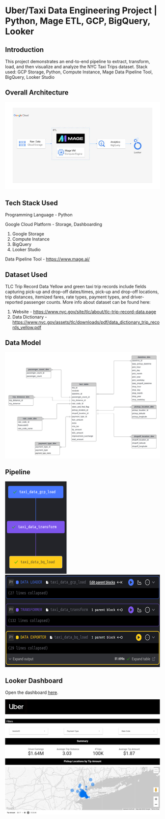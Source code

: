 # Uber/Taxi Data Engineering Project | Python, Mage ETL, GCP, BigQuery, Looker

## Introduction
This project demonstrates an end-to-end pipeline to extract, transform, load, and then visualize and analyze the NYC Taxi Trips dataset. 
Stack used: GCP Storage, Python, Compute Instance, Mage Data Pipeline Tool, BigQuery, Looker Studio

## Overall Architecture 
<img src="taxi_schema_architecture.jpg">

## Tech Stack Used
Programming Language - Python

Google Cloud Platform - Storage, Dashboarding
1. Google Storage
2. Compute Instance 
3. BigQuery
4. Looker Studio

Data Pipeline Tool - https://www.mage.ai/

## Dataset Used
TLC Trip Record Data
Yellow and green taxi trip records include fields capturing pick-up and drop-off dates/times, pick-up and drop-off locations, trip distances, itemized fares, rate types, payment types, and driver-reported passenger counts. 
More info about dataset can be found here:
1. Website - https://www.nyc.gov/site/tlc/about/tlc-trip-record-data.page
2. Data Dictionary - https://www.nyc.gov/assets/tlc/downloads/pdf/data_dictionary_trip_records_yellow.pdf

## Data Model
<img src="taxi_data_model.jpeg">

## Pipeline

<div>
  <img src="Mage ETL Pipeline.png" alt="Mage ETL Pipeline" width="200" height="300">
  <img src="Mage ETL Pipeline v2.png" alt="Mage ETL Pipeline v2" width="600" height="300">
</div>

## Looker Dashboard
Open the dashboard [here](https://lookerstudio.google.com/reporting/c592dfcf-751f-4f86-b9a9-3ab77d0832e5).
<div>
  <img src="Looker Dashboard.png" alt="Looker Dashboard">
</div>





<!-- ## Pipeline
<img align="left" width="200" height="300" src="Mage ETL Pipeline.png">
<img align="right" width="600" height="300" src="Mage ETL Pipeline v2.png">


## Looker Dashboard
Open the dashboard [here](https://lookerstudio.google.com/reporting/c592dfcf-751f-4f86-b9a9-3ab77d0832e5).
<img src="Looker Dashboard.png"> -->
